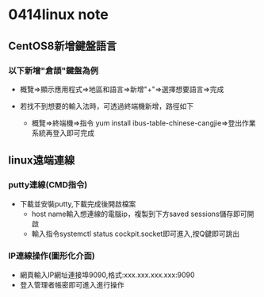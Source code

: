 # 0414linux note
## CentOS8新增鍵盤語言
### 以下新增"倉頡"鍵盤為例

+ 概覽=>顯示應用程式=>地區和語言=>新增"+"=>選擇想要語言=>完成

+ 若找不到想要的輸入法時，可透過終端機新增，路徑如下
  + 概覽=>終端機=>指令 yum install ibus-table-chinese-cangjie=>登出作業系統再登入即可完成

## linux遠端連線
### putty連線(CMD指令)
+ 下載並安裝putty,下載完成後開啟檔案
  + host name輸入想連線的電腦ip，複製到下方saved sessions儲存即可開啟
  + 輸入指令systemctl status cockpit.socket即可進入,按Q鍵即可跳出
### IP連線操作(圖形化介面)
+ 網頁輸入IP網址連接埠9090,格式:xxx.xxx.xxx.xxx:9090
+ 登入管理者帳密即可進入進行操作 
